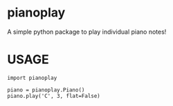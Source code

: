 # pianoplay
A simple python package to play individual piano notes!

# USAGE

```
import pianoplay

piano = pianoplay.Piano()
piano.play('C', 3, flat=False)
```
